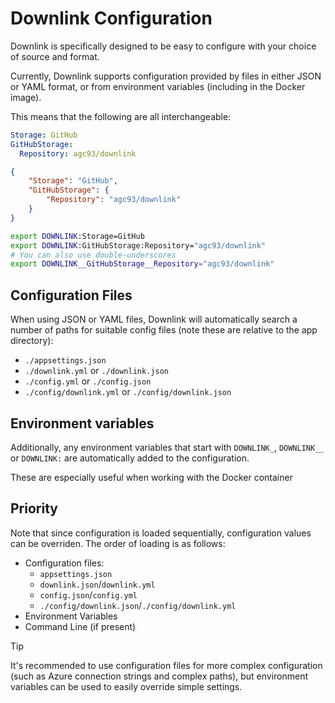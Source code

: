 # Downlink Configuration

Downlink is specifically designed to be easy to configure with your choice of source and format.

Currently, Downlink supports configuration provided by files in either JSON or YAML format, or from environment variables (including in the Docker image).

This means that the following are all interchangeable:


```yaml
Storage: GitHub
GitHubStorage:
  Repository: agc93/downlink
```

```json
{
    "Storage": "GitHub",
    "GitHubStorage": {
        "Repository": "agc93/downlink"
    }
}
```

```bash
export DOWNLINK:Storage=GitHub
export DOWNLINK:GitHubStorage:Repository="agc93/downlink"
# You can also use double-underscores
export DOWNLINK__GitHubStorage__Repository="agc93/downlink"
```

## Configuration Files

When using JSON or YAML files, Downlink will automatically search a number of paths for suitable config files (note these are relative to the app directory):

- `./appsettings.json`
- `./downlink.yml` or `./downlink.json`
- `./config.yml` or `./config.json`
- `./config/downlink.yml` or `./config/downlink.json`

## Environment variables

Additionally, any environment variables that start with `DOWNLINK_`, `DOWNLINK__` or `DOWNLINK:` are automatically added to the configuration.

These are especially useful when working with the Docker container

## Priority

Note that since configuration is loaded sequentially, configuration values can be overriden. The order of loading is as follows:

- Configuration files:
  - `appsettings.json`
  - `downlink.json`/`downlink.yml`
  - `config.json`/`config.yml`
  - `./config/downlink.json`/`./config/downlink.yml`
- Environment Variables
- Command Line (if present)

> [!TIP]
> It's recommended to use configuration files for more complex configuration (such as Azure connection strings and complex paths), but environment variables can be used to easily override simple settings.